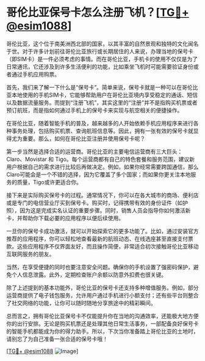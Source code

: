 # 哥伦比亚保号卡怎么注册飞机？[[TG💪+ @esim1088](https://t.me/s/esim1088)]

哥伦比亚，这个位于南美洲西北部的国家，以其丰富的自然景观和独特的文化闻名于世。对于许多计划前往哥伦比亚旅行或长期居住的人来说，办理当地的保号卡（即SIM卡）是一件必须考虑的事情。而在哥伦比亚，手机卡的使用不仅仅是为了日常通讯，它还涉及到许多生活便利的功能，比如乘坐飞机时可能需要验证身份或者通过手机应用购票。

首先，我们来了解一下什么是“保号卡”。简单来说，保号卡就是一种可以在哥伦比亚本地使用的手机SIM卡，它能够帮助用户在哥伦比亚境内享受稳定的通话、短信以及数据流量服务。而提到“注册飞机”，其实这里的“注册”并不是指购买机票或者预订航班，而是指如何通过手机上的保号卡来实现与航空相关的便捷操作。

在哥伦比亚，随着智能手机的普及，越来越多的人开始依赖手机应用程序来进行各种事务处理，包括购买机票、查询航班信息等。因此，拥有一张有效的保号卡就显得尤为重要。那么，如何在哥伦比亚注册并使用保号卡呢？

第一步当然是选择合适的运营商。哥伦比亚的主要电信运营商有三大巨头：Claro、Movistar 和 Tigo。每个运营商都有自己的特色套餐和服务范围，建议新用户根据自己的需求进行比较后再做决定。例如，如果你经常需要跨国通信，那么Claro可能会是一个不错的选择，因为它覆盖了多个国家；而如果你更关注本地服务的质量，Tigo或许更适合你。

接下来是实际购买保号卡的过程。通常情况下，你可以在各大城市的商场、便利店或是专门的电信营业厅买到保号卡。购买时，记得携带有效的身份证件（如护照），因为这是完成实名认证的重要步骤。同时，销售人员会指导你如何激活新卡，并帮助你下载必要的应用程序以便后续使用。

一旦你的保号卡成功激活，就可以开始探索它的更多功能了。比如，通过安装官方推荐的应用程序，你可以轻松地查看最新的航班动态、在线选座甚至直接支付票款。这些应用程序不仅界面友好，而且操作简便，非常适合初次接触哥伦比亚移动互联网服务的朋友。

当然，在享受便捷的同时也要注意安全问题。确保你的手机设置了强密码保护，避免个人信息泄露。此外，定期检查账户余额以防意外扣费也很关键。

除了上述提到的基本功能外，哥伦比亚的保号卡还支持多种增值服务。例如，部分运营商提供了电子钱包服务，允许用户通过手机进行小额支付；还有些平台则整合了社交网络的功能，让你可以随时随地分享旅途中的精彩瞬间。

总而言之，拥有哥伦比亚保号卡不仅能提升你在当地的沟通效率，还能极大地方便你的出行安排。无论是购买机票还是处理其他日常生活事务，一部配备良好保号卡的智能手机都能成为你的得力助手。所以，下次当你准备踏上哥伦比亚的土地时，请别忘了为自己准备一张合适的保号卡哦！

[[TG💪+ @esim1088](https://t.me/s/esim1088) ![Image](https://i.postimg.cc/4NQfJmqS/Snipaste-2025-05-13-00-14-12.png)]